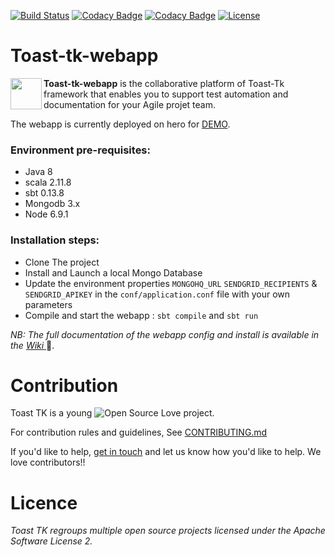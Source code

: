 [![Build Status](https://travis-ci.org/toast-tk/toast-tk-webapp.svg?branch=master)](https://travis-ci.org/toast-tk/toast-tk-webapp)
[![Codacy Badge](https://api.codacy.com/project/badge/Grade/f6b89c98a6a84e95a6a90f5bcba80eda)](https://www.codacy.com/app/toast-tk/toast-tk-webapp?utm_source=github.com&amp;utm_medium=referral&amp;utm_content=toast-tk/toast-tk-webapp&amp;utm_campaign=Badge_Grade) 
[![Codacy Badge](https://api.codacy.com/project/badge/Coverage/f6b89c98a6a84e95a6a90f5bcba80eda)](https://www.codacy.com/app/toast-tk/toast-tk-webapp?utm_source=github.com&amp;utm_medium=referral&amp;utm_content=toast-tk/toast-tk-webapp&amp;utm_campaign=Badge_Coverage)
[![License](http://img.shields.io/:license-Apache%202-red.svg)](https://github.com/toast-tk/toast-tk-engine/blob/snapshot/LICENSE.md)

# Toast-tk-webapp

<a href="http://toast-tk.io"><img src="https://github.com/toast-tk/toast-tk-webapp/blob/master/public/images/ToastLogo.png?raw=true" align="left" height="50"></a>
**Toast-tk-webapp** is the collaborative platform of Toast-Tk framework that enables you to support test automation and documentation for your Agile projet team.

The webapp is currently deployed on hero for [DEMO](https://toast-tk.herokuapp.com).

### Environment pre-requisites:
- Java 8
- scala 2.11.8
- sbt 0.13.8
- Mongodb 3.x
- Node 6.9.1

### Installation steps:
* Clone The project
* Install and Launch a local Mongo Database
* Update the environment properties `MONGOHQ_URL` `SENDGRID_RECIPIENTS` & `SENDGRID_APIKEY` in the `conf/application.conf` file with your own parameters
* Compile and start the webapp : `sbt compile` and `sbt run`

_NB: The full documentation of the webapp config and install is available in the [Wiki ](https://github.com/toast-tk/toast-tk-webapp/wiki)_📖.

# Contribution

Toast TK is a young ![Open Source Love](https://badges.frapsoft.com/os/v3/open-source.svg?v=103) project.  

For contribution rules and guidelines, See [CONTRIBUTING.md](https://github.com/toast-tk/toast-tk-engine/blob/snapshot/CONTRIBUTING.md)

If you'd like to help, [get in touch](https://gitter.im/toast-tk/toast-tk-engine) and let us know how you'd like to help. We love contributors!! 

# Licence
_Toast TK regroups multiple open source projects licensed under the Apache Software License 2._

